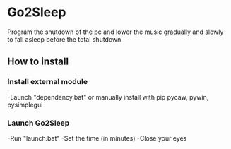 # Go2Sleep
Program the shutdown of the pc and lower the music gradually and slowly to fall asleep before the total shutdown

## How to install
### Install external module
-Launch "dependency.bat" or manually install with pip pycaw, pywin, pysimplegui 
### Launch Go2Sleep
-Run "launch.bat"
-Set the time (in minutes)
-Close your eyes
